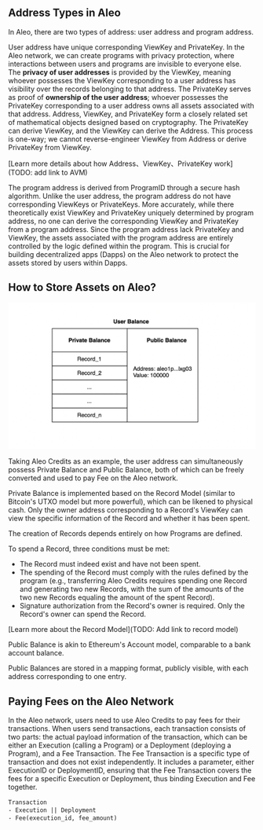 ---
---

## Address Types in Aleo

In Aleo, there are two types of address: user address and program address.

User address have unique corresponding ViewKey and PrivateKey. In the Aleo network, we can create programs with privacy protection, where interactions between users and programs are invisible to everyone else. The **privacy of user addresses** is provided by the ViewKey, meaning whoever possesses the ViewKey corresponding to a user address has visibility over the records belonging to that address. The PrivateKey serves as proof of **ownership of the user address**; whoever possesses the PrivateKey corresponding to a user address owns all assets associated with that address. Address, ViewKey, and PrivateKey form a closely related set of mathematical objects designed based on cryptography. The PrivateKey can derive ViewKey, and the ViewKey can derive the Address. This process is one-way; we cannot reverse-engineer ViewKey from Address or derive PrivateKey from ViewKey.

[Learn more details about how Address、ViewKey、PrivateKey work](TODO: add link to AVM)

The program address is derived from ProgramID through a secure hash algorithm. Unlike the user address, the program address do not have corresponding ViewKeys or PrivateKeys. More accurately, while there theoretically exist ViewKey and PrivateKey uniquely determined by program address, no one can derive the corresponding ViewKey and PrivateKey from a program address. Since the program address lack PrivateKey and ViewKey, the assets associated with the program address are entirely controlled by the logic defined within the program. This is crucial for building decentralized apps (Dapps) on the Aleo network to protect the assets stored by users within Dapps.

## How to Store Assets on Aleo?

![user_balance](./images/user_balance.png)

Taking Aleo Credits as an example, the user address can simultaneously possess Private Balance and Public Balance, both of which can be freely converted and used to pay Fee on the Aleo network.

Private Balance is implemented based on the Record Model (similar to Bitcoin's UTXO model but more powerful), which can be likened to physical cash. Only the owner address corresponding to a Record's ViewKey can view the specific information of the Record and whether it has been spent.

The creation of Records depends entirely on how Programs are defined.

To spend a Record, three conditions must be met:

- The Record must indeed exist and have not been spent.
- The spending of the Record must comply with the rules defined by the program (e.g., transferring Aleo Credits requires spending one Record and generating two new Records, with the sum of the amounts of the two new Records equaling the amount of the spent Record).
- Signature authorization from the Record's owner is required. Only the Record's owner can spend the Record.

[Learn more about the Record Model](TODO: Add link to record model)

Public Balance is akin to Ethereum's Account model, comparable to a bank account balance.

Public Balances are stored in a mapping format, publicly visible, with each address corresponding to one entry.



## Paying Fees on the Aleo Network

In the Aleo network, users need to use Aleo Credits to pay fees for their transactions. When users send transactions, each transaction consists of two parts: the actual payload information of the transaction, which can be either an Execution (calling a Program) or a Deployment (deploying a Program), and a Fee Transaction. The Fee Transaction is a specific type of transaction and does not exist independently. It includes a parameter, either ExecutionID or DeploymentID, ensuring that the Fee Transaction covers the fees for a specific Execution or Deployment, thus binding Execution and Fee together.

```plaintext
Transaction
- Execution || Deployment
- Fee(execution_id, fee_amount)
```
